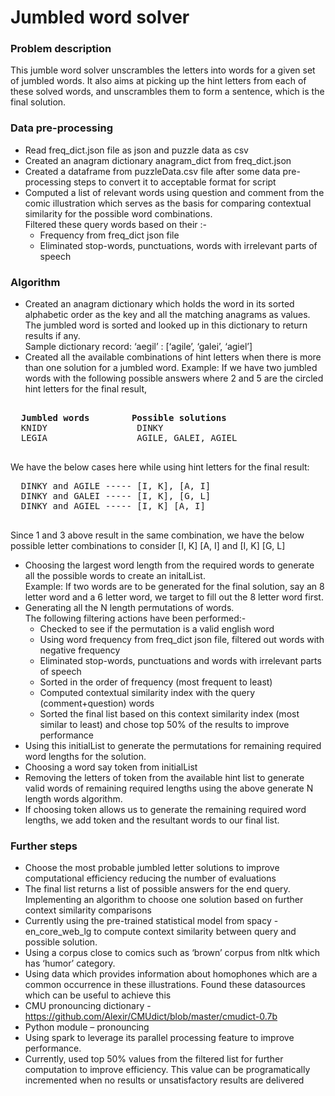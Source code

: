 # Jumbled word solver

### Problem description
This jumble word solver unscrambles the letters into words for a given set of jumbled words. It also aims at picking up the hint letters from each of these solved words, and unscrambles them to form a sentence, which is the final solution.

### Data pre-processing
-	Read freq_dict.json file as json and puzzle data as csv
-	Created an anagram dictionary anagram_dict from freq_dict.json
-	Created  a dataframe from puzzleData.csv file after some data pre-processing steps to convert it to acceptable format for script
-	Computed a list of relevant words using question and comment from the comic illustration which serves as the basis for comparing contextual similarity for the possible word combinations.  
  Filtered these query words based on their :-
    -	Frequency from freq_dict json file
    -	Eliminated stop-words, punctuations, words with irrelevant parts of speech

### Algorithm
- Created an anagram dictionary which holds the word in its sorted alphabetic order as the key and all the matching anagrams as values. The jumbled word is sorted and looked up in this dictionary to return results if any.  
Sample dictionary record: ‘aegil’ : [‘agile’, ‘galei’, ‘agiel’] 
-	Created all the available combinations of hint letters when there is more than one solution for a jumbled word.
  Example: If we have two jumbled words with the following possible answers where 2 and 5 are the circled hint letters for the final result,  
  <pre>    
  <b>Jumbled words</b>        <b>Possible solutions</b>
  KNIDY                 DINKY
  LEGIA                 AGILE, GALEI, AGIEL
  </pre>
  We have the below cases here while using hint letters for the final result:
  <pre>
  DINKY and AGILE ----- [I, K], [A, I]
  DINKY and GALEI ----- [I, K], [G, L]
  DINKY and AGIEL ----- [I, K] [A, I]
  </pre>
  Since 1 and 3 above result in the same combination, we have the below possible letter combinations to consider
  [I, K] [A, I] and [I, K] [G, L]
-	Choosing the largest word length from the required words to generate all the possible words to create an initalList.  
  Example: If two words are to be generated for the final solution, say an 8 letter word and a 6 letter word, we target to fill out the 8 letter word first. 
-	Generating all the N length permutations of words.  
  The following filtering actions have been performed:-
    -	Checked to see if the permutation is a valid english word
    - Using word frequency from freq_dict json file, filtered out words with negative frequency
    - Eliminated stop-words, punctuations and words with irrelevant parts of speech
    - Sorted in the order of frequency (most frequent to least)
    - Computed contextual similarity index with the query (comment+question) words
    - Sorted the final list based on this context similarity index (most similar to least) and chose top 50% of the results to improve performance
- Using this initialList to generate the permutations for remaining required word lengths for the solution. 
- Choosing a word say token from initialList
- Removing the letters of token from the available hint list to generate valid words of remaining required lengths using the above generate N length words algorithm.
- If choosing token allows us to generate the remaining required word lengths, we add token and the resultant words to our final list.


### Further steps
-	Choose the most probable jumbled letter solutions to improve computational efficiency reducing the number of evaluations
-	The final list returns a list of possible answers for the end query. Implementing an algorithm to choose one solution based on further context similarity comparisons
-	Currently using the pre-trained statistical model from spacy - en_core_web_lg to compute context similarity between query and possible solution. 
-	Using a corpus close to comics such as ‘brown’ corpus from nltk which has ‘humor’ category. 
-	Using data which provides information about homophones which are a common occurrence in these illustrations. Found these datasources which can be useful to achieve this 
  - CMU pronouncing dictionary  - https://github.com/Alexir/CMUdict/blob/master/cmudict-0.7b
  - Python module – pronouncing
-	Using spark to leverage its parallel processing feature to improve performance.
- Currently, used top 50% values from the filtered list for further computation to improve efficiency. This value can be programatically incremented when no results or unsatisfactory results are delivered 







